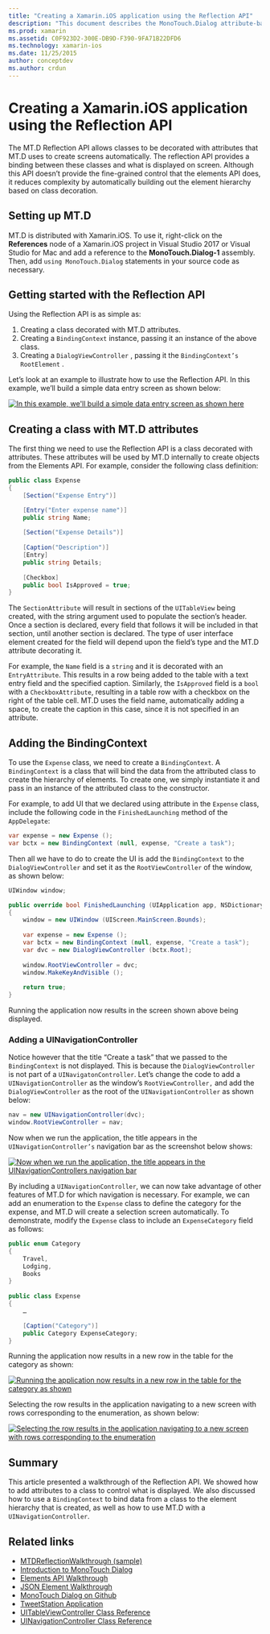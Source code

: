 ```yaml
---
title: "Creating a Xamarin.iOS application using the Reflection API"
description: "This document describes the MonoTouch.Dialog attribute-based Reflection API, which creates UI based on classes decorated with attributes."
ms.prod: xamarin
ms.assetid: C0F923D2-300E-DB9D-F390-9FA71B22DFD6
ms.technology: xamarin-ios
ms.date: 11/25/2015
author: conceptdev
ms.author: crdun
---
```

# Creating a Xamarin.iOS application using the Reflection API

The MT.D Reflection API allows classes to be decorated with attributes that
MT.D uses to create screens automatically. The reflection API provides a binding
between these classes and what is displayed on screen. Although this API
doesn’t provide the fine-grained control that the elements API does, it
reduces complexity by automatically building out the element hierarchy based on
class decoration.

## Setting up MT.D

MT.D is distributed with Xamarin.iOS. To use it, right-click on the
**References** node of a Xamarin.iOS project in Visual Studio 2017 or
Visual Studio for Mac and add a reference to the **MonoTouch.Dialog-1**
assembly. Then, add `using MonoTouch.Dialog` statements in your source
code as necessary.

## Getting started with the Reflection API

Using the Reflection API is as simple as:

1. Creating a class decorated with MT.D attributes.
1. Creating a  `BindingContext` instance, passing it an instance of the above class. 
1. Creating a  `DialogViewController` , passing it the  `BindingContext’s` `RootElement` . 

Let’s look at an example to illustrate how to use the Reflection API. In
this example, we’ll build a simple data entry screen as shown below:

 [![](reflection-api-walkthrough-images/01-expense-entry.png "In this example, we'll build a simple data entry screen as shown here")](reflection-api-walkthrough-images/01-expense-entry.png#lightbox)

## Creating a class with MT.D attributes

The first thing we need to use the Reflection API is a class decorated with
attributes. These attributes will be used by MT.D internally to create objects
from the Elements API. For example, consider the following class definition:

```csharp
public class Expense
{
    [Section("Expense Entry")]

    [Entry("Enter expense name")]
    public string Name;
        
    [Section("Expense Details")]
  
    [Caption("Description")]
    [Entry]
    public string Details;
        
    [Checkbox]
    public bool IsApproved = true;
}
```

The `SectionAttribute` will result in sections of the `UITableView` being created, with the string argument used to
populate the section’s header. Once a section is declared, every field that
follows it will be included in that section, until another section is declared.
The type of user interface element created for the field will depend upon the
field’s type and the MT.D attribute decorating it.

For example, the `Name` field is a `string` and it is
decorated with an `EntryAttribute`. This results in a row being added
to the table with a text entry field and the specified caption. Similarly, the `IsApproved` field is a `bool` with a `CheckboxAttribute`, resulting in a table row with a checkbox on the
right of the table cell. MT.D uses the field name, automatically adding a space,
to create the caption in this case, since it is not specified in an
attribute.

## Adding the BindingContext

To use the `Expense` class, we need to create a `BindingContext`. A `BindingContext` is a class that will
bind the data from the attributed class to create the hierarchy of elements. To
create one, we simply instantiate it and pass in an instance of the attributed
class to the constructor.

For example, to add UI that we declared using attribute in the `Expense` class, include the following code in the `FinishedLaunching` method of the `AppDelegate`:

```csharp
var expense = new Expense ();
var bctx = new BindingContext (null, expense, "Create a task");
```

Then all we have to do to create the UI is add the `BindingContext` to the `DialogViewController` and set it
as the `RootViewController` of the window, as shown below:

```csharp
UIWindow window;

public override bool FinishedLaunching (UIApplication app, NSDictionary options)
{   
    window = new UIWindow (UIScreen.MainScreen.Bounds);
            
    var expense = new Expense ();
    var bctx = new BindingContext (null, expense, "Create a task");
    var dvc = new DialogViewController (bctx.Root);
            
    window.RootViewController = dvc;
    window.MakeKeyAndVisible ();
            
    return true;
}
```

Running the application now results in the screen shown above being
displayed.

### Adding a UINavigationController

Notice however that the title “Create a task” that we passed to the `BindingContext` is not displayed. This is because the `DialogViewController` is not part of a `UINavigatonController`. Let’s change the code to add a `UINavigationController` as the window’s `RootViewController,` and add the `DialogViewController`
as the root of the `UINavigationController` as shown below:

```csharp
nav = new UINavigationController(dvc);
window.RootViewController = nav;
```

Now when we run the application, the title appears in the `UINavigationController’s` navigation bar as the screenshot below
shows:

 [![](reflection-api-walkthrough-images/02-create-task.png "Now when we run the application, the title appears in the UINavigationControllers navigation bar")](reflection-api-walkthrough-images/02-create-task.png#lightbox)

By including a `UINavigationController`, we can now take advantage
of other features of MT.D for which navigation is necessary. For example, we can
add an enumeration to the `Expense` class to define the category for
the expense, and MT.D will create a selection screen automatically. To
demonstrate, modify the `Expense` class to include an `ExpenseCategory` field as follows:

```csharp
public enum Category
{
    Travel,
    Lodging,
    Books
}
        
public class Expense
{
    …

    [Caption("Category")]
    public Category ExpenseCategory;
}
```

Running the application now results in a new row in the table for the
category as shown:

 [![](reflection-api-walkthrough-images/03-set-details.png "Running the application now results in a new row in the table for the category as shown")](reflection-api-walkthrough-images/03-set-details.png#lightbox)

Selecting the row results in the application navigating to a new screen with
rows corresponding to the enumeration, as shown below:

 [![](reflection-api-walkthrough-images/04-set-category.png "Selecting the row results in the application navigating to a new screen with rows corresponding to the enumeration")](reflection-api-walkthrough-images/04-set-category.png#lightbox)

 <a name="Summary" />

## Summary

This article presented a walkthrough of the Reflection API. We showed how to
add attributes to a class to control what is displayed. We also discussed how to
use a `BindingContext` to bind data from a class to the element
hierarchy that is created, as well as how to use MT.D with a `UINavigationController`.

## Related links

- [MTDReflectionWalkthrough (sample)](https://docs.microsoft.com/samples/xamarin/ios-samples/mtdreflectionwalkthrough)
- [Introduction to MonoTouch Dialog](~/ios/user-interface/monotouch.dialog/index.md)
- [Elements API Walkthrough](~/ios/user-interface/monotouch.dialog/elements-api-walkthrough.md)
- [JSON Element Walkthrough](~/ios/user-interface/monotouch.dialog/monotouch.dialog-json-markup.md)
- [MonoTouch Dialog on Github](https://github.com/migueldeicaza/MonoTouch.Dialog)
- [TweetStation Application](https://github.com/migueldeicaza/TweetStation)
- [UITableViewController Class Reference](https://developer.apple.com/library/ios/#DOCUMENTATION/UIKit/Reference/UITableViewController_Class/Reference/Reference.html)
- [UINavigationController Class Reference](https://developer.apple.com/library/ios/#documentation/UIKit/Reference/UINavigationController_Class/Reference/Reference.html)
